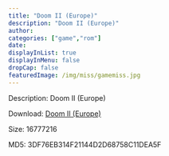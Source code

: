 ```yaml
---
title: "Doom II (Europe)"
description: "Doom II (Europe)"
author: 
categories: ["game","rom"]
date: 
displayInList: true
displayInMenu: false
dropCap: false
featuredImage: /img/miss/gamemiss.jpg
---
```


Description: Doom II (Europe)

Download: <a style="text-decoration:underline;" href="https://mega.nz/#!fKAEUArL!yeHhNo12Z8VkqkE4T6VooVqFPwMIOlbv0h293-x5-nI" target = "_blank" rel = "nofollow" > Doom II (Europe)</a>

Size: 16777216

MD5: 3DF76EB314F21144D2D68758C11DEA5F

